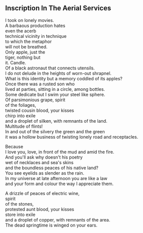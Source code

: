 Inscription In The Aerial Services
----------------------------------
I took on lonely movies.  
A barbaous production hates  
even the acerb  
technical vicinity in technique  
to which the metaphor  
will not be breathed.  
Only apple, just the  
tiger, nothing but  
it. Candle.  
Of a black astronaut that connects utensils.  
I do not delude in the heights of worn-out shrapnel.  
What is this identity but a memory coddled of its apples?  
Once there was a rusted son who  
lived at parties, sitting in a circle, among bottles.  
Some dedicate but I swim your steel like sphere.  
Of parsimonious grape, spirit  
of the foliages,  
twisted cousin blood, your kisses  
chirp into exile  
and a droplet of silken, with remnants of the land.  
Multitude of flints!  
In and out of the silvery the green and the green  
it was a hollow business of twisting lonely road and receptacles.  
  
Because  
I love you, love, in front of the mud and amid the fire.  
And you'll ask why doesn't his poetry  
wet of necklaces and sea's skins  
and the boundless peaces of his native land?  
You see eyelids as slender as the rain.  
In my universe at late afternoon you are like a law  
and your form and colour the way I appreciate them.  
  
A drizzle of peaces of electric wine,  
spirit  
of the stones,  
protested aunt blood, your kisses  
store into exile  
and a droplet of copper, with remnants of the area.  
The dead springtime is winged on your ears.  
